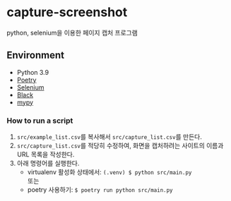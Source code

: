 # capture-screenshot
python, selenium을 이용한 페이지 캡처 프로그램

## Environment
- Python 3.9
- [Poetry](https://python-poetry.org/)
- [Selenium](https://www.selenium.dev/)
- [Black](https://black.readthedocs.io/en/stable/)
- [mypy](http://www.mypy-lang.org/)

### How to run a script
1. `src/example_list.csv`를 복사해서 `src/capture_list.csv`를 만든다.
2. `src/capture_list.csv`를 적당히 수정하여, 화면을 캡처하려는 사이트의 이름과 URL 목록을 작성한다.
3. 아래 명령어를 실행한다.
   - virtualenv 활성화 상태에서: `(.venv) $ python src/main.py`<br>
   또는
   - poetry 사용하기: `$ poetry run python src/main.py`
